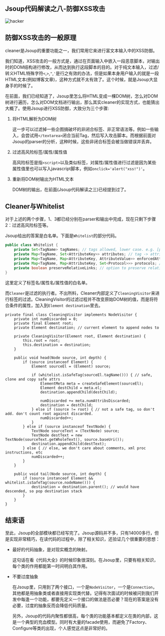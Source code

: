 Jsoup代码解读之八-防御XSS攻击
--------
![hacker][1]

## 防御XSS攻击的一般原理

cleaner是Jsoup的重要功能之一，我们常用它来进行富文本输入中的XSS防御。

我们知道，XSS攻击的一般方式是，通过在页面输入中嵌入一段恶意脚本，对输出时的DOM结构进行修改，从而达到执行这段脚本的目的。对于纯文本输入，过滤/转义HTML特殊字符`<`,`>`,`"`,`'`是行之有效的办法，但是如果本身用户输入的就是一段HTML文本(例如博客文章)，这种方式就不太有效了。这个时候，就是Jsoup大显身手的时候了。

在前面，我们已经知道了，Jsoup里怎么将HTML变成一棵DOM树，怎么对DOM树进行遍历，怎么对DOM文档进行输出，那么其实cleaner的实现方式，也能猜出大概了。使用Jsoup进行XSS防御，大致分为三个步骤:

1. 将HTML解析为DOM树

	这一步可以过滤掉一些企图搞破坏的非闭合标签、非正常语法等。例如一些输入，会尝试用`</textarea>`闭合当前Tag，然后写入攻击脚本。而根据前面对Jsoup的parser的分析，这种时候，这些非闭合标签会被当做错误并丢弃。

2. 过滤高风险标签/属性/属性值

	高风险标签是指`<script>`以及类似标签，对属性/属性值进行过滤是因为某些属性值里也可以写入javascript脚本，例如`onclick='alert("xss!")'`。


3. 重新将DOM树输出为HTML文本

	DOM树的输出，在前面(Jsoup代码解读之三)已经提到过了。

## Cleaner与Whitelist

对于上述的两个步骤，1、3都已经分别在parser和输出中完成，现在只剩下步骤 2：过滤高风险标签等。

Jsoup给出的答案是白名单。下面是`Whitelist`的部分代码。

```java
public class Whitelist {
    private Set<TagName> tagNames; // tags allowed, lower case. e.g. [p, br, span]
    private Map<TagName, Set<AttributeKey>> attributes; // tag -> attribute[]. allowed attributes [href] for a tag.
    private Map<TagName, Map<AttributeKey, AttributeValue>> enforcedAttributes; // always set these attribute values
    private Map<TagName, Map<AttributeKey, Set<Protocol>>> protocols; // allowed URL protocols for attributes
    private boolean preserveRelativeLinks; // option to preserve relative links
}
```    

这里定义了标签名/属性名/属性值的白名单。

而`Cleaner`是过滤的执行者。不出所料，Cleaner内部定义了`CleaningVisitor`来进行标签的过滤。CleaningVisitor的过滤过程并不改变原始DOM树的值，而是将符合条件的属性，加入到`Element destination`里去。

    private final class CleaningVisitor implements NodeVisitor {
        private int numDiscarded = 0;
        private final Element root;
        private Element destination; // current element to append nodes to

        private CleaningVisitor(Element root, Element destination) {
            this.root = root;
            this.destination = destination;
        }

        public void head(Node source, int depth) {
            if (source instanceof Element) {
                Element sourceEl = (Element) source;

                if (whitelist.isSafeTag(sourceEl.tagName())) { // safe, clone and copy safe attrs
                    ElementMeta meta = createSafeElement(sourceEl);
                    Element destChild = meta.el;
                    destination.appendChild(destChild);

                    numDiscarded += meta.numAttribsDiscarded;
                    destination = destChild;
                } else if (source != root) { // not a safe tag, so don't add. don't count root against discarded.
                    numDiscarded++;
                }
            } else if (source instanceof TextNode) {
                TextNode sourceText = (TextNode) source;
                TextNode destText = new TextNode(sourceText.getWholeText(), source.baseUri());
                destination.appendChild(destText);
            } else { // else, we don't care about comments, xml proc instructions, etc
                numDiscarded++;
            }
        }

        public void tail(Node source, int depth) {
            if (source instanceof Element && whitelist.isSafeTag(source.nodeName())) {
                destination = destination.parent(); // would have descended, so pop destination stack
            }
        }
    }

## 结束语

至此，Jsoup的全部模块都已经写完了。Jsoup源码并不多，只有14000多行，但是实现非常精巧，在读代码的过程中，除了相关知识，还验证几个很重要的思想：

* 最好的代码抽象，是对现实概念的映射。

	这句话在看《代码大全》的时候印象很深刻。在Jsoup里，只要有相关知识，每个类的作用都能第一时间明白其作用。

* 不要过度抽象

	在Jsoup里，只用到了两个接口，一个是`NodeVisitor`，一个是`Connection`，其他都是用抽象类或者直接用实现类代替。记得有次面试的时候被问到我们开发中每逢一个功能，都要先定义一个接口的做法是否必要？现在的答案是没有必要，过度的抽象反而会降低代码质量。

	另外，Jsoup的代码内聚性都很高，每个类的功能基本都定义在类的内部，这是一个典型的充血模型。同时有大量的facade使用，而避免了Factory、Configure等类的出现，个人感觉这点是非常好的。

  [1]: http://static.oschina.net/uploads/space/2013/0831/071752_RBZc_190591.png